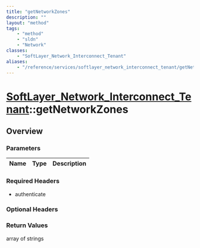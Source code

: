 ```yaml
---
title: "getNetworkZones"
description: ""
layout: "method"
tags:
    - "method"
    - "sldn"
    - "Network"
classes:
    - "SoftLayer_Network_Interconnect_Tenant"
aliases:
    - "/reference/services/softlayer_network_interconnect_tenant/getNetworkZones"
---
```

# [SoftLayer_Network_Interconnect_Tenant](/reference/services/SoftLayer_Network_Interconnect_Tenant)::getNetworkZones




## Overview 


### Parameters 
|Name | Type | Description |
| --- | --- | --- |


### Required Headers
* authenticate

### Optional Headers

### Return Values
array of strings

